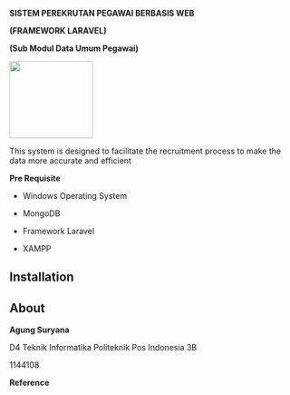 **SISTEM PEREKRUTAN PEGAWAI BERBASIS WEB**

**(FRAMEWORK LARAVEL)**

**(Sub Modul Data Umum Pegawai)**

<img src="https://github.com/RekrutmentPegawai/Proyek2/blob/master/img/proposal/logopolpos.png" width="147" height="136" />

This system is designed to facilitate the recruitment process to make the data more accurate and efficient

**Pre Requisite**

-   Windows Operating System

-   MongoDB

-   Framework Laravel

-   XAMPP

Installation
------------

About
-----

**Agung Suryana**

D4 Teknik Informatika Politeknik Pos Indonesia 3B

1144108

**Reference**
